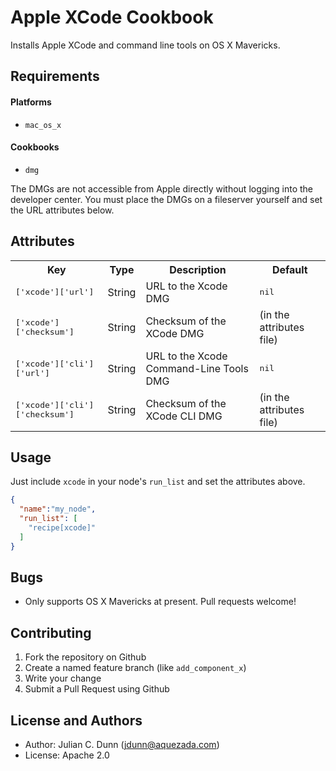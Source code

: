 Apple XCode Cookbook
==============

Installs Apple XCode and command line tools on OS X Mavericks.

Requirements
------------

#### Platforms

* `mac_os_x`

#### Cookbooks

* `dmg`

The DMGs are not accessible from Apple directly without logging into the developer center.
You must place the DMGs on a fileserver yourself and set the URL attributes below.

Attributes
----------

<table>
  <tr>
    <th>Key</th>
    <th>Type</th>
    <th>Description</th>
    <th>Default</th>
  </tr>
  <tr>
    <td><tt>['xcode']['url']</tt></td>
    <td>String</td>
    <td>URL to the Xcode DMG</td>
    <td><tt>nil</tt></td>
  </tr>
  <tr>
    <td><tt>['xcode']['checksum']</tt></td>
    <td>String</td>
    <td>Checksum of the XCode DMG</td>
    <td>(in the attributes file)</td>
  </tr>
  <tr>
    <td><tt>['xcode']['cli']['url']</tt></td>
    <td>String</td>
    <td>URL to the Xcode Command-Line Tools DMG</td>
    <td><tt>nil</tt></td>
  </tr>
  <tr>
    <td><tt>['xcode']['cli']['checksum']</tt></td>
    <td>String</td>
    <td>Checksum of the XCode CLI DMG</td>
    <td>(in the attributes file)</td>
  </tr>
</table>

Usage
-----

Just include `xcode` in your node's `run_list` and set the attributes above.

```json
{
  "name":"my_node",
  "run_list": [
    "recipe[xcode]"
  ]
}
```

Bugs
----

* Only supports OS X Mavericks at present. Pull requests welcome!

Contributing
------------

1. Fork the repository on Github
2. Create a named feature branch (like `add_component_x`)
3. Write your change
4. Submit a Pull Request using Github

License and Authors
-------------------

* Author: Julian C. Dunn (<jdunn@aquezada.com>)
* License: Apache 2.0
